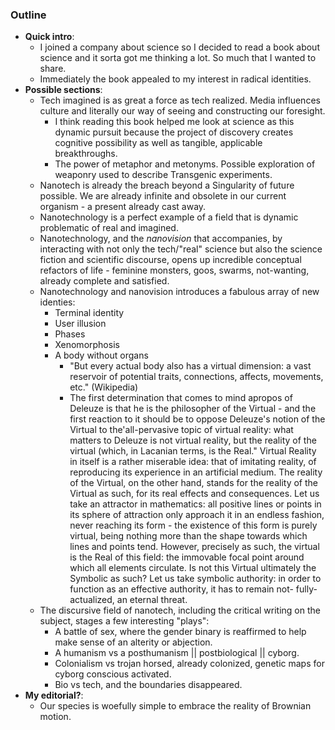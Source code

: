 ### Outline

* **Quick intro**:
	* I joined a company about science so I decided to read a book about science and it sorta got me thinking a lot.  So much that I wanted to share.
	* Immediately the book appealed to my interest in radical identities. 
* **Possible sections**:
	* Tech imagined is as great a force as tech realized. Media influences culture and literally our way of seeing and constructing our foresight.  
		* I think reading this book helped me look at science as this dynamic pursuit because the project of discovery creates cognitive possibility as well as tangible, applicable breakthroughs. 
		*	The power of metaphor and metonyms.  Possible exploration of weaponry used to describe Transgenic experiments.
	* Nanotech is already the breach beyond a Singularity of future possible.  We are already infinite and obsolete in our current organism - a present already cast away.  
	* Nanotechnology is a perfect example of a field that is dynamic problematic of real and imagined.
	* Nanotechnology, and the _nanovision_ that accompanies, by interacting with not only the tech/"real" science but also the science fiction and scientific discourse, opens up incredible conceptual refactors of life - feminine monsters, goos, swarms, not-wanting, already complete and satisfied.
	* Nanotechnology and nanovision introduces a fabulous array of new identies:
		* Terminal identity
		* User illusion  
		* Phases 
		* Xenomorphosis
		* A body without organs 
			*  "But every actual body also has a virtual dimension: a vast reservoir of potential traits, connections, affects, movements, etc." (Wikipedia)
			*  The first determination that comes to mind apropos of Deleuze is that he is the philosopher of the Virtual - and the first reaction to it should be to oppose Deleuze's notion of the Virtual to the'all-pervasive topic of virtual reality: what matters to Deleuze is not virtual reality, but the reality of the virtual (which, in Lacanian terms, is the Real." Virtual Reality in itself is a rather miserable idea: that of imitating reality, of reproducing its experience in an artificial medium. The reality of the Virtual, on the other hand, stands for the reality of the Virtual as such, for its real effects and consequences. Let us take an attractor in mathematics: all positive lines or points in its sphere of attraction only approach it in an endless fashion, never reaching its form - the existence of this form is purely virtual, being nothing more than the shape towards which lines and points tend. However, precisely as such, the virtual is the Real of this field: the immovable focal point around which all elements circulate. Is not this Virtual ultimately the Symbolic as such? Let us take symbolic authority: in order to function as an effective authority, it has to remain not- fully-actualized, an eternal threat.
	* The discursive field of nanotech, including the critical writing on the subject, stages a few interesting "plays": 
		* A battle of sex, where the gender binary is reaffirmed to help make sense of an alterity or abjection.
		* A humanism vs a posthumanism || postbiological || cyborg.
		* Colonialism vs trojan horsed, already colonized, genetic maps for cyborg conscious activated.
		* Bio vs tech, and the boundaries disappeared.
* **My editorial?**:
	* Our species is woefully simple to embrace the reality of Brownian motion.
